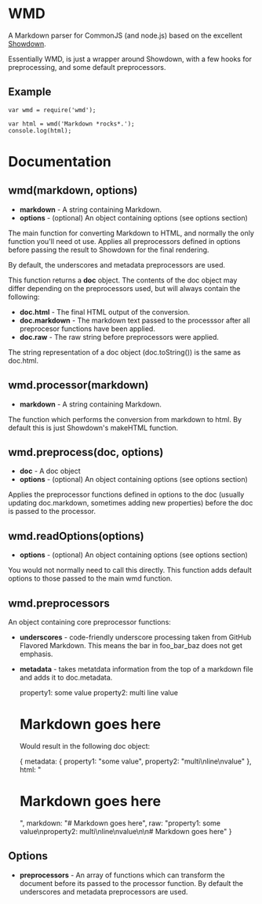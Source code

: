# WMD

A Markdown parser for CommonJS (and node.js) based on the excellent
[Showdown](http://attacklab.net/showdown/).

Essentially WMD, is just a wrapper around Showdown, with a few hooks for
preprocessing, and some default preprocessors.


## Example

    var wmd = require('wmd');

    var html = wmd('Markdown *rocks*.');
    console.log(html);


# Documentation


## wmd(markdown, options)

* __markdown__ - A string containing Markdown.
* __options__ - (optional) An object containing options (see options section)

The main function for converting Markdown to HTML, and normally the only
function you'll need ot use. Applies all preprocessors defined in options
before passing the result to Showdown for the final rendering.

By default, the underscores and metadata preprocessors are used.

This function returns a __doc__ object. The contents of the doc object may
differ depending on the preprocessors used, but will always contain the
following:

* __doc.html__ - The final HTML output of the conversion.
* __doc.markdown__ - The markdown text passed to the processsor after all
  preprocesor functions have been applied.
* __doc.raw__ - The raw string before preprocessors were applied.

The string representation of a doc object (doc.toString()) is the same as
doc.html.


## wmd.processor(markdown)

* __markdown__ - A string containing Markdown.

The function which performs the conversion from markdown to html. By default
this is just Showdown's makeHTML function.


## wmd.preprocess(doc, options)

* __doc__ - A doc object
* __options__ - (optional) An object containing options (see options section)

Applies the preprocessor functions defined in options to the doc (usually
updating doc.markdown, sometimes adding new properties) before the doc is
passed to the processor.


## wmd.readOptions(options)

* __options__ - (optional) An object containing options (see options section)

You would not normally need to call this directly. This function adds default
options to those passed to the main wmd function.


## wmd.preprocessors

An object containing core preprocessor functions:

* __underscores__ - code-friendly underscore processing taken from GitHub
  Flavored Markdown. This means the bar in foo\_bar\_baz does not get emphasis.
* __metadata__ - takes metatdata information from the top of a markdown file
  and adds it to doc.metadata.

    property1: some value
    property2: multi
               line
               value

    # Markdown goes here

  Would result in the following doc object:

    {
        metadata: {
            property1: "some value",
            property2: "multi\nline\nvalue"
        },
        html: "<h1>Markdown goes here</h1>",
        markdown: "# Markdown goes here",
        raw: "property1: some value\nproperty2: multi\nline\nvalue\n\n# Markdown goes here"
    }


## Options

* __preprocessors__ - An array of functions which can transform the document
  before its passed to the processor function. By default the underscores and
  metadata preprocessors are used.

